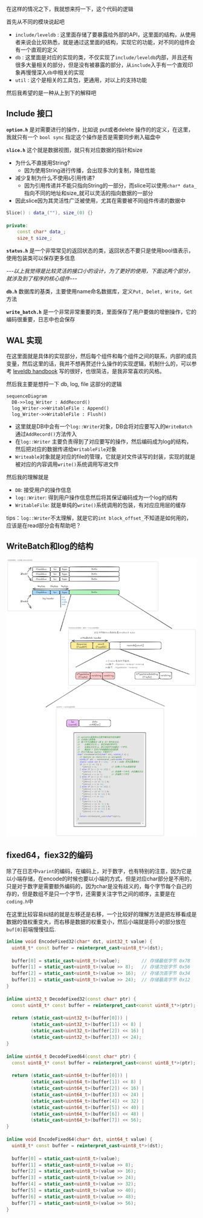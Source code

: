 在这样的情况之下，我就想来捋一下，这个代码的逻辑

首先从不同的模块说起吧
+ `include/leveldb` : 这里面存储了要暴露给外部的API，这里面的结构，从使用者来说会比较熟悉，就是通过这里面的结构，实现它的功能，对不同的组件会有一个直观的定义
+ `db` : 这里面是对应的实现的类，不仅实现了`include/leveldb`内部，并且还有很多大量相关的部分，但是没有被暴露的部分，从`include`入手有一个直观印象再慢慢深入`db`中相关的实现
+ `util` : 这个是相关的工具包，更通用，对以上的支持功能

然后我希望的是一种从上到下的解释吧

## Include 接口

**`option.h`** 是对需要进行的操作，比如说 put或者delete 操作的的定义，在这里，我就只有一个 `bool sync` 指定这个操作是否是需要同步刷入磁盘中

**`slice.h`** 这个就是数据视图，就只有对应数据的指针和size
+ 为什么不直接用String? 
  + 因为使用String进行传播，会出现多次的复制，降低性能
+ 减少复制为什么不使用`&`引用传递? 
  + 因为引用传递并不能只指向String的一部分，而slice可以使用`char* data_`指向不同的地址和size_就可以灵活的指向数据的一部分
+ 因此slice因为其灵活性广泛被使用，尤其在需要被不同组件传递的数据中

```cpp
Slice() : data_(""), size_(0) {}

private:
    const char* data_;
    size_t size_;
```

**`status.h`** 是一个非常常见的返回状态的类，返回状态不要只是使用bool值表示，使用包装类可以保存更多信息

*---以上我觉得是比较灵活的接口小的设计，为了更好的使用，下面这两个部分，就涉及到了程序的核心组件---*

**`db.h`** 数据库的基类，主要使用name命名数据库，定义`Put, Delet, Write, Get`方法

**`write_batch.h`** 是一个非常非常重要的类，里面保存了用户要做的增删操作，它的编码很重要，日志中也会保存


## WAL 实现

在这里面就是具体的实现部分，然后每个组件和每个组件之间的联系，内部的成员变量，然后这里的话，我并不想再赘述什么操作的实现逻辑，机制什么的，可以参考 [leveldb handbook](https://leveldb-handbook.readthedocs.io/zh/latest/memorydb.html) 写的很好，也很简洁，是我非常喜欢的风格。

然后我主要是想捋一下 db, log, file 这部分的逻辑

```mermaid
sequenceDiagram
  DB->>log_Writer : AddRecord()
  log_Writer->>WritableFile : Append()
  log_Writer->>WritableFile : Flush()
```

+ 这里就是DB中会有一个`log::Writer`对象，DB会将对应要写入的`WriteBatch`通过`AddRecord()`方法传入
+ 在`log::Writer` 主要负责得到了对应要写的操作，然后编码成为log的结构，然后把对应的数据传递给`WritableFile`对象
+ `Writeable`对象就是对应的file的管理，它就是对文件读写的封装，实现的就是被对应的内容调用`write()`系统调用写进文件

然后我的理解就是
+ `DB`: 接受用户的操作信息
+ `log::Writer`: 得到用户操作信息然后将其保证编码成为一个log的结构
+ `WritableFile`: 就是单纯的`write()`系统调用的包装，有对应应用层的缓存

tips：`log::Writer`不太理解，就是它的`int block_offset_`不知道是如何用的，应该是在read部分会有帮助吧？

## WriteBatch和log的结构

![日志结构](imgs/log_struct.png)

## fixed64，fiex32的编码

除了在日志中`varint`的编码，在编码上，对于数字，也有特别的注意，因为它是以小端存储，在encode的时候也要以小端的方式，但是对应char部分是不用的，只是对于数字是需要额外编码的，因为char是没有歧义的，每个字节每个自己的存的，但是数组不是只一个字节，还需要关注字节之间的顺序，主要是在`coding.h`中

在这里比较容易纠结的就是左移还是右移，一个比较好的理解方法是把左移看成是数据的值权重变大，而右移是数据的权重变小，然后小端就是将小的部分放在`buf[0]`前端慢慢往后.

```cpp
inline void EncodeFixed32(char* dst, uint32_t value) {
  uint8_t* const buffer = reinterpret_cast<uint8_t*>(dst);

  buffer[0] = static_cast<uint8_t>(value);        // 存储最低字节 0x78
  buffer[1] = static_cast<uint8_t>(value >> 8);   // 存储次低字节 0x56
  buffer[2] = static_cast<uint8_t>(value >> 16);  // 存储次高字节 0x34
  buffer[3] = static_cast<uint8_t>(value >> 24);  // 存储最高字节 0x12
}

inline uint32_t DecodeFixed32(const char* ptr) {
  const uint8_t* const buffer = reinterpret_cast<const uint8_t*>(ptr);

  return (static_cast<uint32_t>(buffer[0])) |
         (static_cast<uint32_t>(buffer[1]) << 8) |
         (static_cast<uint32_t>(buffer[2]) << 16) |
         (static_cast<uint32_t>(buffer[3]) << 24); 
}

inline uint64_t DecodeFixed64(const char* ptr) {
  const uint8_t* const buffer = reinterpret_cast<const uint8_t*>(ptr);

  return (static_cast<uint64_t>(buffer[0])) |
         (static_cast<uint64_t>(buffer[1]) << 8) |
         (static_cast<uint64_t>(buffer[2]) << 16) |
         (static_cast<uint64_t>(buffer[3]) << 24) |
         (static_cast<uint64_t>(buffer[4]) << 32) |
         (static_cast<uint64_t>(buffer[5]) << 40) |
         (static_cast<uint64_t>(buffer[6]) << 48) |
         (static_cast<uint64_t>(buffer[7]) << 56);
}

inline void EncodeFixed64(char* dst, uint64_t value) {
  uint8_t* const buffer = reinterpret_cast<uint8_t*>(dst);

  buffer[0] = static_cast<uint8_t>(value);        
  buffer[1] = static_cast<uint8_t>(value >> 8);   
  buffer[2] = static_cast<uint8_t>(value >> 16);  
  buffer[3] = static_cast<uint8_t>(value >> 24);  
  buffer[4] = static_cast<uint8_t>(value >> 32);  
  buffer[5] = static_cast<uint8_t>(value >> 40);  
  buffer[6] = static_cast<uint8_t>(value >> 48);  
  buffer[7] = static_cast<uint8_t>(value >> 56);  
}
```

